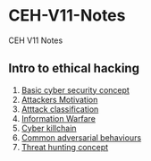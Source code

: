 # CEH-V11-Notes
CEH V11 Notes

## Intro to ethical hacking 

1) [Basic cyber security concept](https://github.com/moulik-source/CEH-V11-Notes/blob/main/Intro%20to%20ethical%20hacking)
2) [Attackers Motivation](https://github.com/moulik-source/CEH-V11-Notes/blob/main/Intro%20to%20ethical%20hacking)
3) [Atttack classification](https://github.com/moulik-source/CEH-V11-Notes/blob/main/Intro%20to%20ethical%20hacking)
4) [Information Warfare](https://github.com/moulik-source/CEH-V11-Notes/blob/main/Intro%20to%20ethical%20hacking)
5) [Cyber killchain](https://github.com/moulik-source/CEH-V11-Notes/blob/main/Intro%20to%20ethical%20hacking)
6) [Common adversarial behaviours](https://github.com/moulik-source/CEH-V11-Notes/blob/main/Intro%20to%20ethical%20hacking)
7) [Threat hunting concept](https://github.com/moulik-source/CEH-V11-Notes/blob/main/Intro%20to%20ethical%20hacking)
